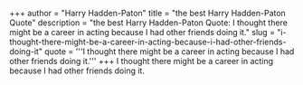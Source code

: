 +++
author = "Harry Hadden-Paton"
title = "the best Harry Hadden-Paton Quote"
description = "the best Harry Hadden-Paton Quote: I thought there might be a career in acting because I had other friends doing it."
slug = "i-thought-there-might-be-a-career-in-acting-because-i-had-other-friends-doing-it"
quote = '''I thought there might be a career in acting because I had other friends doing it.'''
+++
I thought there might be a career in acting because I had other friends doing it.
